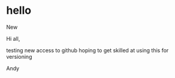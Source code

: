 # hello
New

Hi all,

testing new access to github
hoping to get skilled at using this for versioning

Andy
